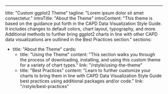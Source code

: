 ---
title: "Custom ggplot2 Theme"
tagline: "Lorem ipsum dolor sit amet consectetur."
introTitle: "About the Theme"
introContent: "This theme is based on the guidance put forth in the CAPD Data Visualization Style Guide. It includes changes to default colors, chart layout, typography, and more. Additional methods to further bring ggplot2 charts in line with other CAPD data visualizations are outlined in the Best Practices section."
sections:
  - title: "About the Theme"
    cards:
      - title: "Using the Theme"
        content: "This section walks you through the process of downloading, installing, and using this custom theme for a variety of chart types."
        link: "/rstyle/using-the-theme"
      - title: "Best Practices"
        content: "Learn to further customize your charts to bring them in line with CAPD Data Visualization Style Guide best practices using additional packages and/or code."
        link: "/rstyle/best-practices"


